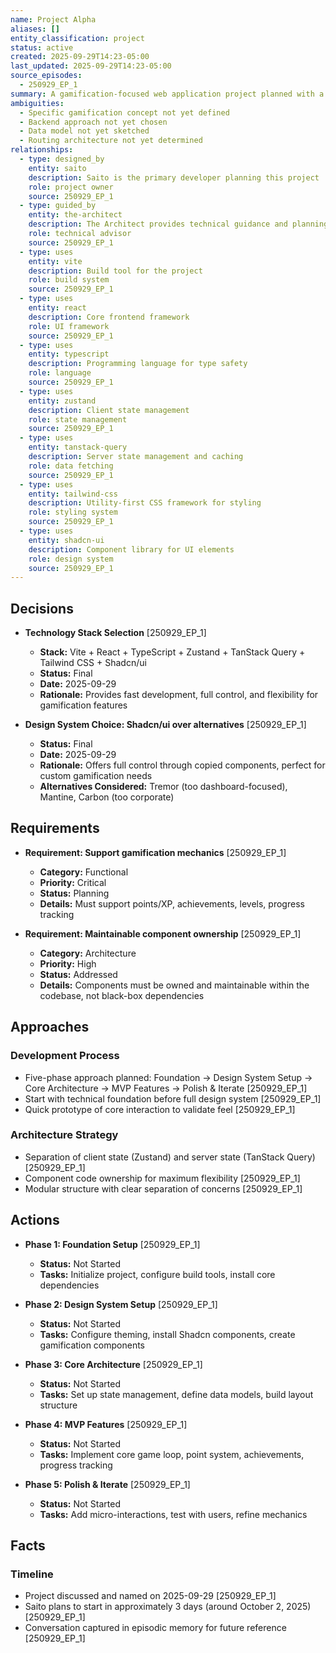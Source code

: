 ```yaml
---
name: Project Alpha
aliases: []
entity_classification: project
status: active
created: 2025-09-29T14:23-05:00
last_updated: 2025-09-29T14:23-05:00
source_episodes:
  - 250929_EP_1
summary: A gamification-focused web application project planned with a modern React technology stack. The project emphasizes creative freedom and ownership of component code.
ambiguities:
  - Specific gamification concept not yet defined
  - Backend approach not yet chosen
  - Data model not yet sketched
  - Routing architecture not yet determined
relationships:
  - type: designed_by
    entity: saito
    description: Saito is the primary developer planning this project
    role: project owner
    source: 250929_EP_1
  - type: guided_by
    entity: the-architect
    description: The Architect provides technical guidance and planning
    role: technical advisor
    source: 250929_EP_1
  - type: uses
    entity: vite
    description: Build tool for the project
    role: build system
    source: 250929_EP_1
  - type: uses
    entity: react
    description: Core frontend framework
    role: UI framework
    source: 250929_EP_1
  - type: uses
    entity: typescript
    description: Programming language for type safety
    role: language
    source: 250929_EP_1
  - type: uses
    entity: zustand
    description: Client state management
    role: state management
    source: 250929_EP_1
  - type: uses
    entity: tanstack-query
    description: Server state management and caching
    role: data fetching
    source: 250929_EP_1
  - type: uses
    entity: tailwind-css
    description: Utility-first CSS framework for styling
    role: styling system
    source: 250929_EP_1
  - type: uses
    entity: shadcn-ui
    description: Component library for UI elements
    role: design system
    source: 250929_EP_1
---
```


## Decisions

- **Technology Stack Selection** [250929_EP_1]
  - **Stack:** Vite + React + TypeScript + Zustand + TanStack Query + Tailwind CSS + Shadcn/ui
  - **Status:** Final
  - **Date:** 2025-09-29
  - **Rationale:** Provides fast development, full control, and flexibility for gamification features

- **Design System Choice: Shadcn/ui over alternatives** [250929_EP_1]
  - **Status:** Final
  - **Date:** 2025-09-29
  - **Rationale:** Offers full control through copied components, perfect for custom gamification needs
  - **Alternatives Considered:** Tremor (too dashboard-focused), Mantine, Carbon (too corporate)

## Requirements

- **Requirement: Support gamification mechanics** [250929_EP_1]
  - **Category:** Functional
  - **Priority:** Critical
  - **Status:** Planning
  - **Details:** Must support points/XP, achievements, levels, progress tracking

- **Requirement: Maintainable component ownership** [250929_EP_1]
  - **Category:** Architecture
  - **Priority:** High
  - **Status:** Addressed
  - **Details:** Components must be owned and maintainable within the codebase, not black-box dependencies

## Approaches

### Development Process
- Five-phase approach planned: Foundation → Design System Setup → Core Architecture → MVP Features → Polish & Iterate [250929_EP_1]
- Start with technical foundation before full design system [250929_EP_1]
- Quick prototype of core interaction to validate feel [250929_EP_1]

### Architecture Strategy
- Separation of client state (Zustand) and server state (TanStack Query) [250929_EP_1]
- Component code ownership for maximum flexibility [250929_EP_1]
- Modular structure with clear separation of concerns [250929_EP_1]

## Actions

- **Phase 1: Foundation Setup** [250929_EP_1]
  - **Status:** Not Started
  - **Tasks:** Initialize project, configure build tools, install core dependencies

- **Phase 2: Design System Setup** [250929_EP_1]
  - **Status:** Not Started
  - **Tasks:** Configure theming, install Shadcn components, create gamification components

- **Phase 3: Core Architecture** [250929_EP_1]
  - **Status:** Not Started
  - **Tasks:** Set up state management, define data models, build layout structure

- **Phase 4: MVP Features** [250929_EP_1]
  - **Status:** Not Started
  - **Tasks:** Implement core game loop, point system, achievements, progress tracking

- **Phase 5: Polish & Iterate** [250929_EP_1]
  - **Status:** Not Started
  - **Tasks:** Add micro-interactions, test with users, refine mechanics

## Facts

### Timeline
- Project discussed and named on 2025-09-29 [250929_EP_1]
- Saito plans to start in approximately 3 days (around October 2, 2025) [250929_EP_1]
- Conversation captured in episodic memory for future reference [250929_EP_1]